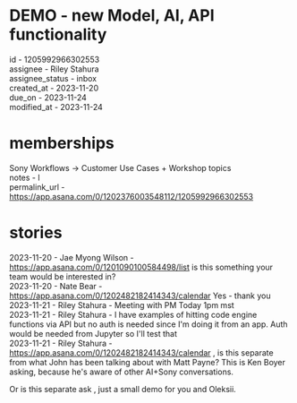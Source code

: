 
DEMO - new Model, AI, API functionality
=======================================
  
id - 1205992966302553  
assignee - Riley Stahura  
assignee_status - inbox  
created_at - 2023-11-20  
due_on - 2023-11-24  
modified_at - 2023-11-24
# memberships
  
Sony Workflows -> Customer Use Cases + Workshop topics  
notes - l  
permalink_url - https://app.asana.com/0/1202376003548112/1205992966302553
# stories
  
2023-11-20 - Jae Myong Wilson - https://app.asana.com/0/1201090100584498/list is this something your team would be interested in?  
2023-11-20 - Nate Bear - https://app.asana.com/0/1202482182414343/calendar Yes - thank you  
2023-11-21 - Riley Stahura - Meeting with PM Today 1pm mst  
2023-11-21 - Riley Stahura - I have examples of hitting code engine functions via API but no auth is needed since I'm doing it from an app. Auth would be needed from Jupyter so I'll test that  
2023-11-21 - Riley Stahura - https://app.asana.com/0/1202482182414343/calendar , is this separate from what John has been talking about with Matt Payne?  This is Ken Boyer asking, because he's aware of other AI+Sony conversations. 

Or is this separate ask , just a small demo for you and Oleksii.